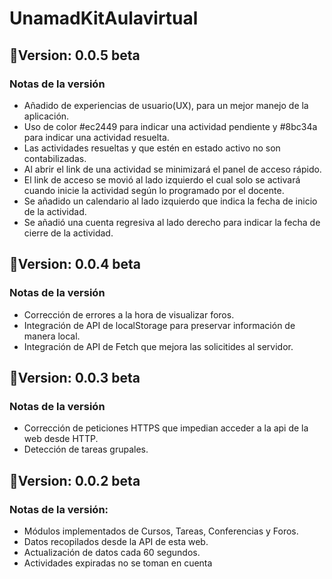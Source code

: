 # UnamadKitAulavirtual


## 📁Version: 0.0.5 beta
### Notas de la versión<br>

- Añadido de experiencias de usuario(UX), para un mejor manejo de la aplicación.<br>
- Uso de color #ec2449 para indicar una actividad pendiente y #8bc34a para indicar una actividad resuelta.<br>
- Las actividades resueltas y que estén en estado activo no son contabilizadas.<br>
- Al abrir el link de una actividad se minimizará el panel de acceso rápido.<br>
- El link de acceso se movió al lado izquierdo el cual solo se activará cuando inicie la actividad según lo programado por el docente.<br>
- Se añadido un calendario al lado izquierdo que indica la fecha de inicio de la actividad.<br>
- Se añadió una cuenta regresiva al lado derecho para indicar la fecha de cierre de la actividad.<br>

## 📁Version: 0.0.4 beta
### Notas de la versión<br>

- Corrección de errores a la hora de visualizar foros.<br>
- Integración de API de localStorage para preservar información de manera local.<br>
- Integración de API de Fetch que mejora las solicitides al servidor.<br>
				
## 📁Version: 0.0.3 beta
### Notas de la versión<br>
- Corrección de peticiones HTTPS que impedian acceder a la api de la web desde HTTP.<br>
- Detección de tareas grupales.<br>

## 📁Version: 0.0.2 beta
### Notas de la versión:
- Módulos implementados de Cursos, Tareas, Conferencias y Foros.<br>
- Datos recopilados desde la API de esta web.<br>
- Actualización de datos cada 60 segundos.<br>
- Actividades expiradas no se toman en cuenta<br>
